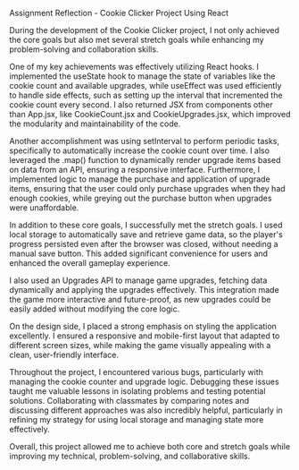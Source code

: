 Assignment Reflection - Cookie Clicker Project Using React

During the development of the Cookie Clicker project, I not only achieved the core goals but also met several stretch goals while enhancing my problem-solving and collaboration skills.

One of my key achievements was effectively utilizing React hooks. I implemented the useState hook to manage the state of variables like the cookie count and available upgrades, while useEffect was used efficiently to handle side effects, such as setting up the interval that incremented the cookie count every second. I also returned JSX from components other than App.jsx, like CookieCount.jsx and CookieUpgrades.jsx, which improved the modularity and maintainability of the code.

Another accomplishment was using setInterval to perform periodic tasks, specifically to automatically increase the cookie count over time. I also leveraged the .map() function to dynamically render upgrade items based on data from an API, ensuring a responsive interface. Furthermore, I implemented logic to manage the purchase and application of upgrade items, ensuring that the user could only purchase upgrades when they had enough cookies, while greying out the purchase button when upgrades were unaffordable.

In addition to these core goals, I successfully met the stretch goals. I used local storage to automatically save and retrieve game data, so the player's progress persisted even after the browser was closed, without needing a manual save button. This added significant convenience for users and enhanced the overall gameplay experience.

I also used an Upgrades API to manage game upgrades, fetching data dynamically and applying the upgrades effectively. This integration made the game more interactive and future-proof, as new upgrades could be easily added without modifying the core logic.

On the design side, I placed a strong emphasis on styling the application excellently. I ensured a responsive and mobile-first layout that adapted to different screen sizes, while making the game visually appealing with a clean, user-friendly interface.

Throughout the project, I encountered various bugs, particularly with managing the cookie counter and upgrade logic. Debugging these issues taught me valuable lessons in isolating problems and testing potential solutions. Collaborating with classmates by comparing notes and discussing different approaches was also incredibly helpful, particularly in refining my strategy for using local storage and managing state more effectively.

Overall, this project allowed me to achieve both core and stretch goals while improving my technical, problem-solving, and collaborative skills.
